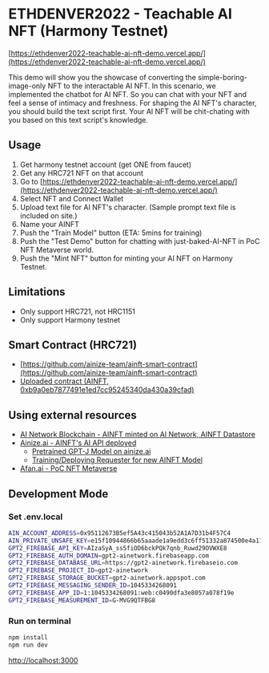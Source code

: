 # ETHDENVER2022 - Teachable AI NFT (Harmony Testnet)

[https://ethdenver2022-teachable-ai-nft-demo.vercel.app/](https://ethdenver2022-teachable-ai-nft-demo.vercel.app/)

This demo will show you the showcase of converting the simple-boring-image-only NFT to the interactable AI NFT.
In this scenario, we implemented the chatbot for AI NFT. So you can chat with your NFT and feel a sense of intimacy and freshness.
For shaping the AI NFT's character, you should build the text script first.
Your AI NFT will be chit-chating with you based on this text script's knowledge.

## Usage

1. Get harmony testnet account (get ONE from faucet)
1. Get any HRC721 NFT on that account
1. Go to [https://ethdenver2022-teachable-ai-nft-demo.vercel.app/](https://ethdenver2022-teachable-ai-nft-demo.vercel.app/)
1. Select NFT and Connect Wallet
1. Upload text file for AI NFT's character. (Sample prompt text file is included on site.)
1. Name your AINFT
1. Push the "Train Model" button (ETA: 5mins for training)
1. Push the "Test Demo" button for chatting with just-baked-AI-NFT in PoC NFT Metaverse world.
1. Push the "Mint NFT" button for minting your AI NFT on Harmony Testnet.

## Limitations

- Only support HRC721, not HRC1151
- Only support Harmony testnet

## Smart Contract (HRC721)

- [https://github.com/ainize-team/ainft-smart-contract](https://github.com/ainize-team/ainft-smart-contract)
- [Uploaded contract (AINFT, 0xb9a0eb7877491e1ed7cc95245340da430a39cfad)](https://explorer.pops.one/address/0xb9a0eb7877491e1ed7cc95245340da430a39cfad)

## Using external resources

- [AI Network Blockchain - AINFT minted on AI Network, AINFT Datastore](https://ainetwork.ai)
- [Ainize.ai - AINFT's AI API deployed](https://ainize.ai)
  - [Pretrained GPT-J Model on ainize.ai](https://ainize-dev.herokuapp.com/teachable-ainize/ainft_test)
  - [Training/Deploying Requester for new AINFT Model](https://github.com/ainize-team/ainize-ainetwork-gpt2-private-sdk)
- [Afan.ai - PoC NFT Metaverse](https://miniverse.dev.afan.ai/)

## Development Mode

### Set .env.local

```bash
AIN_ACCOUNT_ADDRESS=0x95112673B5ef5A43c415043b52A1A7D31b4F57C4
AIN_PRIVATE_UNSAFE_KEY=e15f10944866b65aaade1a9edd3c6ff51332a874500e4a11c3080b6d5425756f
GPT2_FIREBASE_API_KEY=AIzaSyA_ss5fiOD6bckPQk7qnb_Ruwd29OVWXE8
GPT2_FIREBASE_AUTH_DOMAIN=gpt2-ainetwork.firebaseapp.com
GPT2_FIREBASE_DATABASE_URL=https://gpt2-ainetwork.firebaseio.com
GPT2_FIREBASE_PROJECT_ID=gpt2-ainetwork
GPT2_FIREBASE_STORAGE_BUCKET=gpt2-ainetwork.appspot.com
GPT2_FIREBASE_MESSAGING_SENDER_ID=1045334268091
GPT2_FIREBASE_APP_ID=1:1045334268091:web:c0490dfa3e8057a078f19e
GPT2_FIREBASE_MEASUREMENT_ID=G-MVG9QTFBG8
```

### Run on terminal

```bash
npm install
npm run dev
```

[http://localhost:3000](http://localhost:3000)
